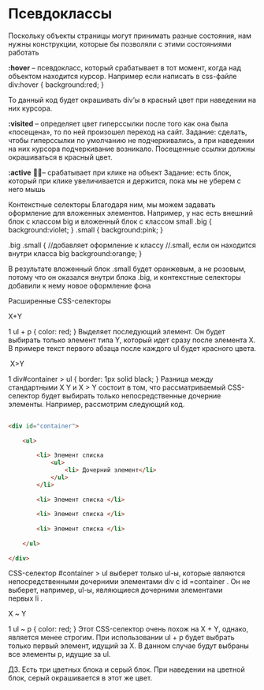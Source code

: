 # Псевдоклассы


Поскольку объекты страницы могут принимать разные состояния, нам нужны конструкции, которые бы позволяли с этими состояниями работать

**:hover** – псевдокласс, который срабатывает в тот момент, когда над объектом находится курсор.
Например если написать в css-файле
div:hover {
	background:red;
}

То данный код будет окрашивать div’ы в красный цвет при наведении на них курсора.

**:visited** – определяет цвет гиперссылки после того как она была «посещена», то по ней произошел переход на сайт.
Задание: сделать, чтобы гиперссылки по умолчанию не подчеркивались, а при наведении на них курсора подчеркивание возникало. Посещенные ссылки должны окрашиваться в красный цвет.

**:active** – срабатывает при клике на объект
Задание: есть блок, который при клике увеличивается и держится, пока мы не уберем с него мышь


Контекстные селекторы
Благодаря ним, мы можем задавать оформление для вложенных элементов.
Например, у нас есть внешний блок с классом big и вложенный блок с классом small
.big {
	background:violet;
}
.small {
	background:pink;
}

.big  .small {   //добавляет оформление к классу //.small, если он находится внутри класса big
	background:orange;
}

В результате вложенный блок .small будет оранжевым, а не розовым, потому что он оказался внутри блока .big, и контекстные селекторы добавили к нему новое оформление фона


Расширенные CSS-селекторы

 Х+Y

1
ul + p { color: red; }
Выделяет последующий элемент. Он будет выбирать только элемент типа Y, который идет сразу после элемента Х. В примере текст первого абзаца после каждого ul будет красного цвета.

 Х>Y

1
div#container > ul { border: 1px solid black; }
Разница между стандартными Х Y и X > Y состоит в том, что рассматриваемый CSS-селектор будет выбирать только непосредственные дочерние элементы. Например, рассмотрим следующий код.






```html
  
<div id="container">
      
    <ul>
             
        <li> Элемент списка
            <ul>
                <li> Дочерний элемент</li>
            </ul>
        </li>
          
        <li> Элемент списка </li>
             
        <li> Элемент списка </li>
             
        <li> Элемент списка </li>
          
    </ul>
   
</div>
```

CSS-селектор #container > ul выберет только ul-ы, которые являются непосредственными дочерними элементами div с id =container . Он не выберет, например, ul-ы, являющиеся дочерними элементами первых li .

Х ~ Y

1
ul ~ p { color: red; }
Этот CSS-селектор очень похож на X + Y, однако, является менее строгим. При использовании ul + p будет выбрать только первый элемент, идущий за Х. В данном случае будут выбраны все элементы p, идущие за ul.

ДЗ.
Есть три цветных блока и серый блок. При наведении на цветной блок, серый окрашивается в этот же цвет.











